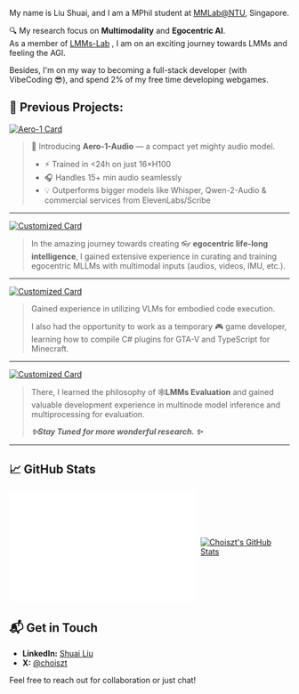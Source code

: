 <p>My name is Liu Shuai, and I am a MPhil student at <a href="https://www.mmlab-ntu.com/" target="_blank">MMLab@NTU</a>, Singapore.</p>

<p>🔍 My research focus on <strong>Multimodality</strong> and <strong>Egocentric AI</strong>.<br>
As a member of  <a href="https://www.lmms-lab.com/" target="_blank">LMMs-Lab</a> , I am on an exciting journey towards LMMs and feeling the AGI.</p>
Besides, I'm on my way to becoming a full-stack developer (with VibeCoding 😎), and spend 2% of my free time developing webgames.

<!-- Start of Selection -->
<!-- Start of Selection -->
<h2>🚀 Previous Projects:</h2>

<!-- Project 1: Aero-1 -->
<a href="https://github.com/EvolvingLMMs-Lab/Aero-1" target="_blank">
  <img src="https://github-readme-stats.vercel.app/api/pin?username=EvolvingLMMs-Lab&repo=Aero-1&title_color=fff&icon_color=f9f9f9&text_color=9f9f9f&bg_color=151515" alt="Aero-1 Card" />
</a>
<blockquote>
  <p>🚀 Introducing <strong>Aero-1-Audio</strong> — a compact yet mighty audio model.</p>
  <ul>
    <li>⚡ Trained in &lt;24h on just 16×H100</li>
    <li>🎧 Handles 15+ min audio seamlessly</li>
    <li>💡 Outperforms bigger models like Whisper, Qwen-2-Audio & commercial services from ElevenLabs/Scribe</li>
  </ul>
</blockquote>
<hr />

<!-- Project 2: EgoLife -->
<a href="https://github.com/EvolvingLMMs-Lab/EgoLife" target="_blank">
<img src="https://github-readme-stats.vercel.app/api/pin?username=EvolvingLMMs-Lab&repo=EgoLife&title_color=fff&icon_color=f9f9f9&text_color=9f9f9f&bg_color=151515" alt="Customized Card" />
</a>
<blockquote>
  <p>In the amazing journey towards creating 👓 <strong>egocentric life-long intelligence</strong>, I gained extensive experience in curating and training egocentric MLLMs with multimodal inputs (audios, videos, IMU, etc.).</p>
</blockquote>
<hr />

<!-- Project 3: Octopus -->
<a href="https://github.com/dongyh20/Octopus" target="_blank">
<img src="https://github-readme-stats.vercel.app/api/pin?username=dongyh20&repo=Octopus&title_color=fff&icon_color=f9f9f9&text_color=9f9f9f&bg_color=151515" alt="Customized Card" />
</a>
<blockquote>
  <p>Gained experience in utilizing VLMs for embodied code execution.</p>
  <p>I also had the opportunity to work as a temporary 🎮 game developer, learning how to compile C# plugins for GTA-V and TypeScript for Minecraft.</p>
</blockquote>
<hr />

<!-- Project 4: lmms-eval -->
<a href="https://github.com/EvolvingLMMs-Lab/lmms-eval" target="_blank">
<img src="https://github-readme-stats.vercel.app/api/pin?username=EvolvingLMMs-Lab&repo=lmms-eval&title_color=fff&icon_color=f9f9f9&text_color=9f9f9f&bg_color=151515" alt="Customized Card" />
</a>
<blockquote>
  <p>There, I learned the philosophy of 🕸️<strong>LMMs Evaluation</strong> and gained valuable development experience in multinode model inference and multiprocessing for evaluation.</p>
  <p><strong><em>✨Stay Tuned for more wonderful research. ✨</em></strong></p>
</blockquote>
<hr />





<h2>📈 GitHub Stats</h2>

<div style="display: flex; gap: 10px; align-items: center;">
  <a href="https://github.com/choiszt/github-stats">
    <img src="https://github.com/choiszt/github-stats/blob/master/generated/overview.svg#gh-dark-mode-only" 
         alt="GitHub Stats Overview" 
         style="height: 200px;" />
  </a>

  <a href="https://github.com/choiszt">
    <img src="https://github-readme-stats.vercel.app/api?username=choiszt&include_all_commits=true&show_icons=true&title_color=fff&icon_color=79ff97&text_color=9f9f9f&bg_color=151515" 
         alt="Choiszt's GitHub Stats" 
         style="height: 200px;" />
  </a>

</div>

<h2>📬 Get in Touch</h2>

<ul>
  <li><strong>LinkedIn:</strong> <a href="https://www.linkedin.com/in/shuai-liu-21a780286/">Shuai Liu</a></li>
  <li><strong>X:</strong> <a href="https://x.com/choiszt">@choiszt</a></li>
</ul>

<p>Feel free to reach out for collaboration or just chat!</p>